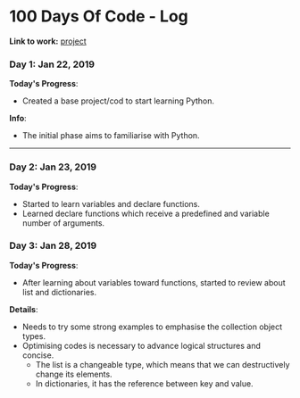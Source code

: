 # 100 Days Of Code - Log

**Link to work:**
[project](https://github.com/jessicaboatto/python_introduction)

### Day 1: Jan 22, 2019

**Today's Progress**:
- Created a base project/cod to start learning Python.

**Info**:
- The initial phase aims to familiarise with Python.

---


### Day 2: Jan 23, 2019

**Today's Progress**:
- Started to learn variables and declare functions.
- Learned declare functions which receive a predefined and variable number of arguments.

### Day 3: Jan 28, 2019

**Today's Progress**:
- After learning about variables toward functions, started to review about list and dictionaries.

**Details**:
- Needs to try some strong examples to emphasise the collection object types.
- Optimising codes is necessary to advance logical structures and concise.
  - The list is a changeable type, which means that we can destructively change its elements. 
  - In dictionaries, it has the reference between key and value.

